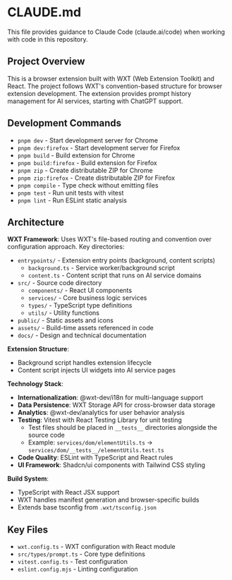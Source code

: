 # CLAUDE.md

This file provides guidance to Claude Code (claude.ai/code) when working with code in this repository.

## Project Overview

This is a browser extension built with WXT (Web Extension Toolkit) and React. The project follows WXT's convention-based structure for browser extension development. The extension provides prompt history management for AI services, starting with ChatGPT support.

## Development Commands

- `pnpm dev` - Start development server for Chrome
- `pnpm dev:firefox` - Start development server for Firefox
- `pnpm build` - Build extension for Chrome
- `pnpm build:firefox` - Build extension for Firefox
- `pnpm zip` - Create distributable ZIP for Chrome
- `pnpm zip:firefox` - Create distributable ZIP for Firefox
- `pnpm compile` - Type check without emitting files
- `pnpm test` - Run unit tests with vitest
- `pnpm lint` - Run ESLint static analysis

## Architecture

**WXT Framework**: Uses WXT's file-based routing and convention over configuration approach. Key directories:

- `entrypoints/` - Extension entry points (background, content scripts)
  - `background.ts` - Service worker/background script
  - `content.ts` - Content script that runs on AI service domains
- `src/` - Source code directory
  - `components/` - React UI components
  - `services/` - Core business logic services
  - `types/` - TypeScript type definitions
  - `utils/` - Utility functions
- `public/` - Static assets and icons
- `assets/` - Build-time assets referenced in code
- `docs/` - Design and technical documentation

**Extension Structure**:

- Background script handles extension lifecycle
- Content script injects UI widgets into AI service pages

**Technology Stack**:

- **Internationalization**: @wxt-dev/i18n for multi-language support
- **Data Persistence**: WXT Storage API for cross-browser data storage
- **Analytics**: @wxt-dev/analytics for user behavior analysis
- **Testing**: Vitest with React Testing Library for unit testing
  - Test files should be placed in `__tests__` directories alongside the source code
  - Example: `services/dom/elementUtils.ts` → `services/dom/__tests__/elementUtils.test.ts`
- **Code Quality**: ESLint with TypeScript and React rules
- **UI Framework**: Shadcn/ui components with Tailwind CSS styling

**Build System**:

- TypeScript with React JSX support
- WXT handles manifest generation and browser-specific builds
- Extends base tsconfig from `.wxt/tsconfig.json`

## Key Files

- `wxt.config.ts` - WXT configuration with React module
- `src/types/prompt.ts` - Core type definitions
- `vitest.config.ts` - Test configuration
- `eslint.config.mjs` - Linting configuration

